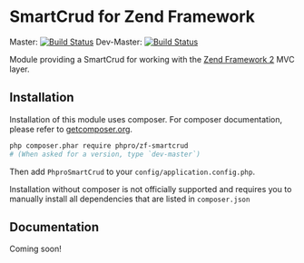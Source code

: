 # SmartCrud for Zend Framework
Master: [![Build Status](https://secure.travis-ci.org/phpro/zf-smartcrud.png?branch=master)](http://travis-ci.org/phpro/zf-smartcrud)
Dev-Master: [![Build Status](https://secure.travis-ci.org/phpro/zf-smartcrud.png?branch=0.1-dev)](http://travis-ci.org/phpro/zf-smartcrud)

Module providing a SmartCrud for working with the [Zend Framework 2](https://github.com/zendframework/zf2) MVC
layer.

## Installation

Installation of this module uses composer. For composer documentation, please refer to
[getcomposer.org](http://getcomposer.org/).

```sh
php composer.phar require phpro/zf-smartcrud
# (When asked for a version, type `dev-master`)
```

Then add `PhproSmartCrud` to your `config/application.config.php`.

Installation without composer is not officially supported and requires you to manually install all dependencies
that are listed in `composer.json`

## Documentation
Coming soon!